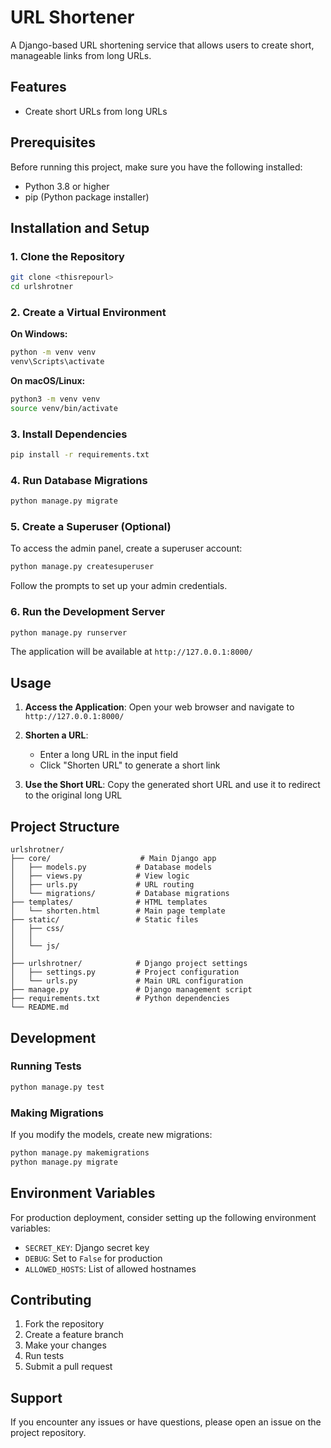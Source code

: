 # URL Shortener

A Django-based URL shortening service that allows users to create short, manageable links from long URLs.

## Features

- Create short URLs from long URLs

## Prerequisites

Before running this project, make sure you have the following installed:

- Python 3.8 or higher
- pip (Python package installer)

## Installation and Setup

### 1. Clone the Repository

```bash
git clone <thisrepourl>
cd urlshrotner
```

### 2. Create a Virtual Environment

**On Windows:**
```bash
python -m venv venv
venv\Scripts\activate
```

**On macOS/Linux:**
```bash
python3 -m venv venv
source venv/bin/activate
```

### 3. Install Dependencies

```bash
pip install -r requirements.txt
```

### 4. Run Database Migrations

```bash
python manage.py migrate
```

### 5. Create a Superuser (Optional)

To access the admin panel, create a superuser account:

```bash
python manage.py createsuperuser
```

Follow the prompts to set up your admin credentials.

### 6. Run the Development Server

```bash
python manage.py runserver
```

The application will be available at `http://127.0.0.1:8000/`

## Usage

1. **Access the Application**: Open your web browser and navigate to `http://127.0.0.1:8000/`

2. **Shorten a URL**: 
   - Enter a long URL in the input field
   - Click "Shorten URL" to generate a short link

3. **Use the Short URL**: Copy the generated short URL and use it to redirect to the original long URL



## Project Structure

```
urlshrotner/
├── core/                    # Main Django app
│   ├── models.py           # Database models
│   ├── views.py            # View logic
│   ├── urls.py             # URL routing
│   └── migrations/         # Database migrations
├── templates/              # HTML templates
│   └── shorten.html        # Main page template
├── static/                 # Static files
│   ├── css/
│   │   
│   └── js/
│       
├── urlshrotner/            # Django project settings
│   ├── settings.py         # Project configuration
│   └── urls.py             # Main URL configuration
├── manage.py               # Django management script
├── requirements.txt        # Python dependencies
└── README.md              
```

## Development

### Running Tests

```bash
python manage.py test
```

### Making Migrations

If you modify the models, create new migrations:

```bash
python manage.py makemigrations
python manage.py migrate
```



## Environment Variables

For production deployment, consider setting up the following environment variables:

- `SECRET_KEY`: Django secret key
- `DEBUG`: Set to `False` for production
- `ALLOWED_HOSTS`: List of allowed hostnames

## Contributing

1. Fork the repository
2. Create a feature branch
3. Make your changes
4. Run tests
5. Submit a pull request



## Support

If you encounter any issues or have questions, please open an issue on the project repository. 